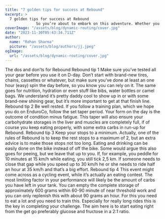 ```yaml
---
title: "7 golden tips for success at Rebound"
excerpt: >
  7 golden tips for success at Rebound
              So you’re about to embark on this adventure. Whether you go for a 100 or 200 mile diy gravel quest, you will probably be pushing some boundaries. Here
coverImage: "/assets/blog/dynamic-routing/cover.jpg"
date: "2023-11-30T05:43:34.711Z"
author:
  name: "Rohan Sharma"
  picture: "/assets/blog/authors/jj.jpeg"
ogImage:
  url: "/assets/blog/dynamic-routing/cover.jpg"
---
```


The dos and don’ts for Rebound
Rebound tip 1
Make sure you’ve tested all your gear before you use it on D-day. Don’t start with brand-new tires, chains, cassettes or whatever, but make sure you’ve done at least an one hour (easy) spin the day before, so you know you can rely on it. The same goes for nutrition, hydration or even stuff like bibs, water bottles or camel bags. We understand it’s pretty daddy cool to show up in or with some brand-new shining gear, but it’s more important to get at that finish line.
Rebound tip 2
Be well rested. If you follow a training plan, which we hope you do on EnduroCo, follow the set taper period. Your form on the day is the outcome of condition minus fatigue. This taper will also ensure your carbohydrate storages in the liver and muscles are completely full, if of course you keep eating properly, with some extra carbs in run-up for Rebound.
Rebound tip 3
Keep your stops to a minimum. Actually, one of the rules of Rebound is to keep the rest stops to a maximum of 2, but an extra advice is to make those stops not too long. Eating and drinking can be easily done on the bike instead of off the bike. Some would argue this also goes for peeing, but we leave that up to you. If, for example, you peddle for 10 minutes at 15 km/h while eating, you still tick 2,5 km. If someone needs to close that gap while you speed up to 30 km/h he or she needs to ride half an hour at 35 km/h and that’s a big effort.
Rebound tip 4
This event might come across as a cycling event, while it’s actually an eating contest. The most limiting factor in your performance will likely be the amount of carbs you have left in your tank. You can empty the complete storage of approximately 600 grams within 60-90 minute of near threshold work and you can only replenish this with about 90 grams an hour. For this you need to eat a lot and you need to train this. Especially for really long rides this is the key in completing your challenge. The aim here is to start eating right from the get go preferably glucose and fructose in a 2:1 ratio.